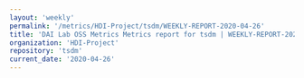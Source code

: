 ```yaml
---
layout: 'weekly'
permalink: '/metrics/HDI-Project/tsdm/WEEKLY-REPORT-2020-04-26'
title: 'DAI Lab OSS Metrics Metrics report for tsdm | WEEKLY-REPORT-2020-04-26'
organization: 'HDI-Project'
repository: 'tsdm'
current_date: '2020-04-26'
---
```

